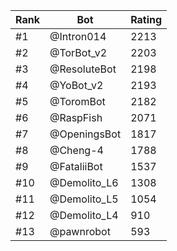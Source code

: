 Rank|Bot|Rating
---|---|---
#1|@Intron014|2213
#2|@TorBot_v2|2203
#3|@ResoluteBot|2198
#4|@YoBot_v2|2193
#5|@ToromBot|2182
#6|@RaspFish|2071
#7|@OpeningsBot|1817
#8|@Cheng-4|1788
#9|@FataliiBot|1537
#10|@Demolito_L6|1308
#11|@Demolito_L5|1054
#12|@Demolito_L4|910
#13|@pawnrobot|593
